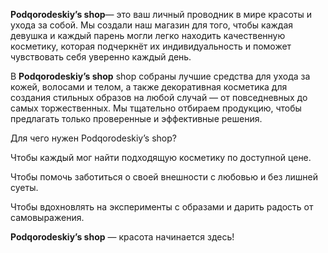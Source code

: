 **Podqorodeskiy’s shop**— это ваш личный проводник в мире красоты и ухода за собой. Мы создали наш магазин для того, чтобы каждая девушка и каждый парень могли легко находить качественную косметику, которая подчеркнёт их индивидуальность и поможет чувствовать себя уверенно каждый день.

В **Podqorodeskiy’s shop** shop собраны лучшие средства для ухода за кожей, волосами и телом, а также декоративная косметика для создания стильных образов на любой случай — от повседневных до самых торжественных. Мы тщательно отбираем продукцию, чтобы предлагать только проверенные и эффективные решения.

Для чего нужен Podqorodeskiy’s shop?

Чтобы каждый мог найти подходящую косметику по доступной цене.

Чтобы помочь заботиться о своей внешности с любовью и без лишней суеты.

Чтобы вдохновлять на эксперименты с образами и дарить радость от самовыражения.

**Podqorodeskiy’s shop** — красота начинается здесь!
